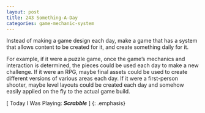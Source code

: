 ```yaml
---
layout: post
title: 243 Something-A-Day
categories: game-mechanic-system
---
```

Instead of making a game design each day, make a game that has a system that allows content to be created for it, and create something daily for it.

For example, if it were a puzzle game, once the game’s mechanics and interaction is determined, the pieces could be used each day to make a new challenge.  If it were an RPG, maybe final assets could be used to create different versions of various areas each day.  If it were a first-person shooter, maybe level layouts could be created each day and somehow easily applied on the fly to the actual game build.

[ Today I Was Playing: ***Scrabble*** ]
{: .emphasis}

